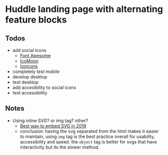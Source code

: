 # Huddle landing page with alternating feature blocks

## Todos

- add social Icons
  - [Font Awesome](https://fontawesome.com/)
  - [IcoMoon](https://icomoon.io/)
  - [Ionicons](https://ionicons.com/)
- completely test mobile
- develop desktop
- test desktop
- add accesibility to social icons
- test accessibility 

## Notes

* Using inline SVG? or img tag? other?
  * [Best way to embed SVG in 2019](https://vecta.io/blog/best-way-to-embed-svg/)
  * conclusion: having the svg separated from the html makes it easier to maintain, using `img` tag is the best practice overall for usability, accessibility and speed. the `object` tag is better for svgs that have interactivity but its the slower method.
